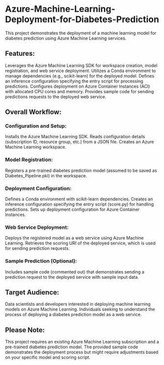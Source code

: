 # Azure-Machine-Learning-Deployment-for-Diabetes-Prediction
This project demonstrates the deployment of a machine learning model for diabetes prediction using Azure Machine Learning services.


## Features:

Leverages the Azure Machine Learning SDK for workspace creation, model registration, and web service deployment.
Utilizes a Conda environment to manage dependencies (e.g., scikit-learn) for the deployed model.
Defines an inference configuration specifying the entry script for processing predictions.
Configures deployment on Azure Container Instances (ACI) with allocated CPU cores and memory.
Provides sample code for sending predictions requests to the deployed web service.

## Overall Workflow:

### Configuration and Setup:

Installs the Azure Machine Learning SDK.
Reads configuration details (subscription ID, resource group, etc.) from a JSON file.
Creates an Azure Machine Learning workspace.

### Model Registration:

Registers a pre-trained diabetes prediction model (assumed to be saved as Diabetes_Pipeline.pkl) in the workspace.

### Deployment Configuration:

Defines a Conda environment with scikit-learn dependencies.
Creates an inference configuration specifying the entry script (score.py) for handling predictions.
Sets up deployment configuration for Azure Container Instances.

### Web Service Deployment:

Deploys the registered model as a web service using Azure Machine Learning.
Retrieves the scoring URI of the deployed service, which is used for sending prediction requests.

### Sample Prediction (Optional):

Includes sample code (commented out) that demonstrates sending a prediction request to the deployed service with sample input data.

## Target Audience:

Data scientists and developers interested in deploying machine learning models on Azure Machine Learning.
Individuals seeking to understand the process of deploying a diabetes prediction model as a web service.

## Please Note:

This project requires an existing Azure Machine Learning subscription and a pre-trained diabetes prediction model.
The provided sample code demonstrates the deployment process but might require adjustments based on your specific model and scoring script.
